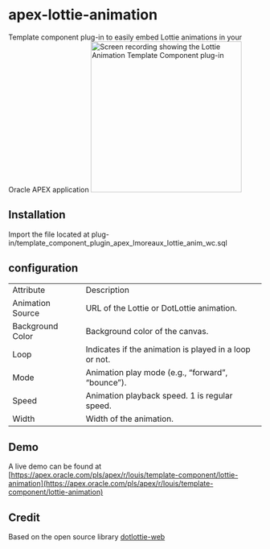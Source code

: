 # apex-lottie-animation
Template component plug-in to easily embed Lottie animations in your Oracle APEX application
<img alt="Screen recording showing the Lottie Animation Template Component plug-in" src="https://github.com/LouisMoreaux/apex-img-comparison-slider/blob/main/assets/apex-lottie-animation.gif?raw=true" width="300" height="300"></img>

## Installation
Import the file located at plug-in/template_component_plugin_apex_lmoreaux_lottie_anim_wc.sql

## configuration
<table>
<tr>
<td> Attribute </td> <td> Description </td>
</tr>
<tr>
<td> Animation Source </td>
<td> URL of the Lottie or DotLottie animation.</td>
</tr>
<tr>
<td> Background Color </td>
<td> Background color of the canvas. </td>
</tr>
<tr>
<td> Loop </td>
<td> Indicates if the animation is played in a loop or not. </td>
</tr>
<tr>
<td> Mode </td>
<td> Animation play mode (e.g., “forward”, “bounce”). </td>
</tr>
<tr>
<td> Speed </td>
<td> Animation playback speed. 1 is regular speed. </td>
</tr>
<tr>
<td> Width </td>
<td> Width of the animation. </td>
</tr>
</table>

## Demo
A live demo can be found at [https://apex.oracle.com/pls/apex/r/louis/template-component/lottie-animation](https://apex.oracle.com/pls/apex/r/louis/template-component/lottie-animation)

## Credit
Based on the open source library [dotlottie-web](https://github.com/LottieFiles/dotlottie-web)